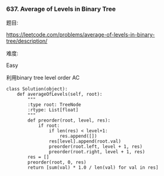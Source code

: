 ### 637. Average of Levels in Binary Tree

题目:

<https://leetcode.com/problems/average-of-levels-in-binary-tree/description/>


难度:

Easy


利用binary tree level order AC


```
class Solution(object):
    def averageOfLevels(self, root):
        """
        :type root: TreeNode
        :rtype: List[float]
        """
        def preorder(root, level, res):
            if root:
                if len(res) < level+1:
                    res.append([])
                res[level].append(root.val)
                preorder(root.left, level + 1, res)
                preorder(root.right, level + 1, res)
        res = []
        preorder(root, 0, res)
        return [sum(val) * 1.0 / len(val) for val in res]
```


